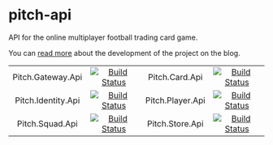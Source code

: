 # pitch-api

API for the online multiplayer football trading card game.

You can [read more](https://github.com/jcbcn/pitch-blog) about the development of the project on the blog.

|              |                |               |               |
|     :---:    |     :---:      |     :---:     |     :---:     |
| Pitch.Gateway.Api   | [![Build Status](https://dev.azure.com/jcbcann/Pitch/_apis/build/status/pitch-api.api-gateway?branchName=master)](https://dev.azure.com/jcbcann/Pitch/_build/latest?definitionId=2&branchName=master)     | Pitch.Card.Api    | [![Build Status](https://dev.azure.com/jcbcann/Pitch/_apis/build/status/Pitch.Card.Api?branchName=master)](https://dev.azure.com/jcbcann/Pitch/_build/latest?definitionId=4&branchName=master)
| Pitch.Identity.Api  | [![Build Status](https://dev.azure.com/jcbcann/Pitch/_apis/build/status/Pitch.Identity.Api?branchName=master)](https://dev.azure.com/jcbcann/Pitch/_build/latest?definitionId=3&branchName=master)       | Pitch.Player.Api     | [![Build Status](https://dev.azure.com/jcbcann/Pitch/_apis/build/status/Pitch.Player.Api?branchName=master)](https://dev.azure.com/jcbcann/Pitch/_build/latest?definitionId=5&branchName=master)
Pitch.Squad.Api       | [![Build Status](https://dev.azure.com/jcbcann/Pitch/_apis/build/status/Pitch.Squad.Api?branchName=master)](https://dev.azure.com/jcbcann/Pitch/_build/latest?definitionId=6&branchName=master)      |  Pitch.Store.Api     | [![Build Status](https://dev.azure.com/jcbcann/Pitch/_apis/build/status/Pitch.Store.Api?branchName=master)](https://dev.azure.com/jcbcann/Pitch/_build/latest?definitionId=7&branchName=master)